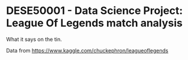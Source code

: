 # DESE50001 - Data Science Project: League Of Legends match analysis
What it says on the tin.


Data from https://www.kaggle.com/chuckephron/leagueoflegends